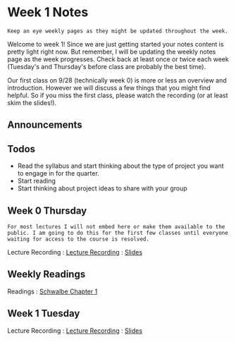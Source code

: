 
# Week 1 Notes

```{note}
Keep an eye weekly pages as they might be updated throughout the week.
```

Welcome to week 1! Since we are just getting started your notes content is pretty light right now. But remember, I will be updating the weekly notes page as the week progresses. Check back at least once or twice each week (Tuesday's and Thursday's before class are probably the best time).

Our first class on 9/28 (technically week 0) is more or less an overview and introduction. However we will discuss a few things that you might find helpful. So if you miss the first class, please watch the recording (or at least skim the slides!).

## Announcements



## Todos

* Read the syllabus and start thinking about the type of project you want to engage in for the quarter.
* Start reading
* Start thinking about project ideas to share with your group

## Week 0 Thursday
```{note}
For most lectures I will not embed here or make them available to the public. I am going to do this for the first few classes until everyone waiting for access to the course is resolved.
```

Lecture Recording
: [Lecture Recording]()
: <a href="https://docs.google.com/presentation/d/1I3cceFIiyRzkySLWFQQZ5Z055jpVto_5qk1LajsZqqk/edit?usp=sharing">Slides</a>

## Weekly Readings

Readings
: [Schwalbe Chapter 1](https://canvas.eee.uci.edu/courses/56031/files/folder/Readings)

## Week 1 Tuesday 

Lecture Recording
: [Lecture Recording]()
: <a href="https://docs.google.com/presentation/d/14yjHZCh-49uzhCEY0smLiXAL_I1KHrqyDVaTfs1KGY8/edit?usp=sharing">Slides</a>

